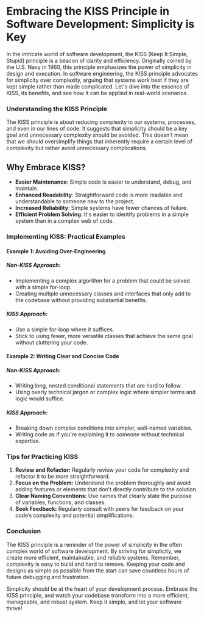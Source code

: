 # Embracing the KISS Principle in Software Development: Simplicity is Key

In the intricate world of software development, the KISS (Keep It Simple, Stupid) principle is a beacon of clarity and efficiency. Originally coined by the U.S. Navy in 1960, this principle emphasizes the power of simplicity in design and execution. In software engineering, the KISS principle advocates for simplicity over complexity, arguing that systems work best if they are kept simple rather than made complicated. Let's dive into the essence of KISS, its benefits, and see how it can be applied in real-world scenarios.

### Understanding the KISS Principle

The KISS principle is about reducing complexity in our systems, processes, and even in our lines of code. It suggests that simplicity should be a key goal and unnecessary complexity should be avoided. This doesn't mean that we should oversimplify things that inherently require a certain level of complexity but rather avoid unnecessary complications.

## Why Embrace KISS?

- **Easier Maintenance**: Simple code is easier to understand, debug, and maintain.
- **Enhanced Readability**: Straightforward code is more readable and understandable to someone new to the project.
- **Increased Reliability**: Simple systems have fewer chances of failure.
- **Efficient Problem Solving**: It's easier to identify problems in a simple system than in a complex web of code.

### Implementing KISS: Practical Examples

#### Example 1: Avoiding Over-Engineering

##### Non-KISS Approach:

- Implementing a complex algorithm for a problem that could be solved with a simple for-loop.
- Creating multiple unnecessary classes and interfaces that only add to the codebase without providing substantial benefits.

##### KISS Approach:

- Use a simple for-loop where it suffices.
- Stick to using fewer, more versatile classes that achieve the same goal without cluttering your code.

#### Example 2: Writing Clear and Concise Code

##### Non-KISS Approach:

- Writing long, nested conditional statements that are hard to follow.
- Using overly technical jargon or complex logic where simpler terms and logic would suffice.

##### KISS Approach:

- Breaking down complex conditions into simpler, well-named variables.
- Writing code as if you're explaining it to someone without technical expertise.

### Tips for Practicing KISS

1. **Review and Refactor:** Regularly review your code for complexity and refactor it to be more straightforward.
2. **Focus on the Problem:** Understand the problem thoroughly and avoid adding features or elements that don’t directly contribute to the solution.
3. **Clear Naming Conventions:** Use names that clearly state the purpose of variables, functions, and classes.
4. **Seek Feedback:** Regularly consult with peers for feedback on your code’s complexity and potential simplifications.

### Conclusion

The KISS principle is a reminder of the power of simplicity in the often complex world of software development. By striving for simplicity, we create more efficient, maintainable, and reliable systems. Remember, complexity is easy to build and hard to remove. Keeping your code and designs as simple as possible from the start can save countless hours of future debugging and frustration.

Simplicity should be at the heart of your development process. Embrace the KISS principle, and watch your codebase transform into a more efficient, manageable, and robust system. Keep it simple, and let your software thrive!